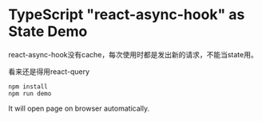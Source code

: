TypeScript "react-async-hook" as State Demo
=================================

react-async-hook没有cache，每次使用时都是发出新的请求，不能当state用。

看来还是得用react-query

```
npm install
npm run demo
```

It will open page on browser automatically.

